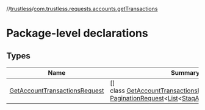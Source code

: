 //[trustless](../../index.md)/[com.trustless.requests.accounts.getTransactions](index.md)

# Package-level declarations

## Types

| Name | Summary |
|---|---|
| [GetAccountTransactionsRequest](-get-account-transactions-request/index.md) | []<br>class [GetAccountTransactionsRequest](-get-account-transactions-request/index.md) : [PaginationRequest](../com.trustless.paginator/-pagination-request/index.md)&lt;[List](https://kotlinlang.org/api/latest/jvm/stdlib/kotlin.collections/-list/index.html)&lt;[StaqAccountTransaction](../com.trustless.requests.accounts/-staq-account-transaction/index.md)&gt;&gt; |
